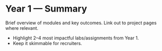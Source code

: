 # Year 1 — Summary

Brief overview of modules and key outcomes. Link out to project pages where relevant.

- Highlight 2–4 most impactful labs/assignments from Year 1.
- Keep it skimmable for recruiters.
